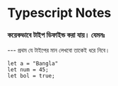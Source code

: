 # Typescript Notes

### কয়েকভাবে টাইপ ডিফাইন্ড করা যায়। যেমনঃ

--- প্রথম যে টাইপের মান লেখবো তাকেই ধরে নিবে।

```
let a = "Bangla"
let num = 45;
let bol = true;

```
